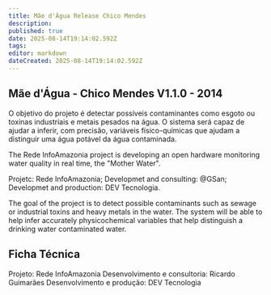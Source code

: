 ```yaml
---
title: Mãe d'Água Release Chico Mendes
description: 
published: true
date: 2025-08-14T19:14:02.592Z
tags: 
editor: markdown
dateCreated: 2025-08-14T19:14:02.592Z
---
```


## Mãe d'Água - Chico Mendes V1.1.0 - 2014 


O objetivo do projeto é detectar possíveis contaminantes como esgoto ou toxinas industriais e metais pesados na água. O sistema será capaz de ajudar a inferir, com precisão, variáveis físico-químicas que ajudam a distinguir uma água potável da água contaminada.

The Rede InfoAmazonia project is developing an open hardware monitoring water quality in real time, the "Mother Water".

Projetc: Rede InfoAmazonia; Developmet and consulting: @GSan; Developmet and production: DEV Tecnologia.

The goal of the project is to detect possible contaminants such as sewage or industrial toxins and heavy metals in the water. The system will be able to help infer accurately physicochemical variables that help distinguish a drinking water contaminated water.


## Ficha Técnica
Projeto: Rede InfoAmazonia
Desenvolvimento e consultoria: Ricardo Guimarães
Desenvolvimento e produção: DEV Tecnologia